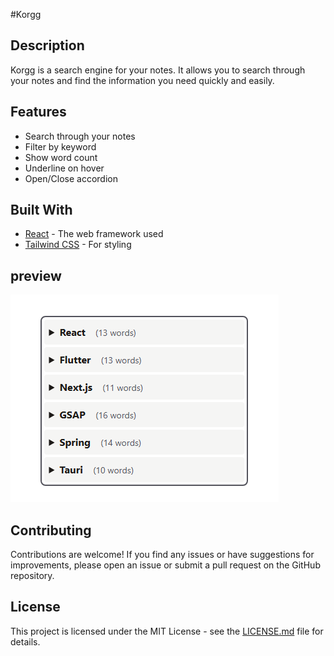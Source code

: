 #Korgg

## Description

Korgg is a search engine for your notes. It allows you to search through your notes and find the information you need quickly and easily.

## Features

- Search through your notes
- Filter by keyword
- Show word count
- Underline on hover
- Open/Close accordion


## Built With

- [React](https://reactjs.org/) - The web framework used
- [Tailwind CSS](https://tailwindcss.com/) - For styling

## preview
![alt text](korgg.PNG)

## Contributing

Contributions are welcome! If you find any issues or have suggestions for improvements, please open an issue or submit a pull request on the GitHub repository.

## License

This project is licensed under the MIT License - see the [LICENSE.md](LICENSE.md) file for details.                                             




